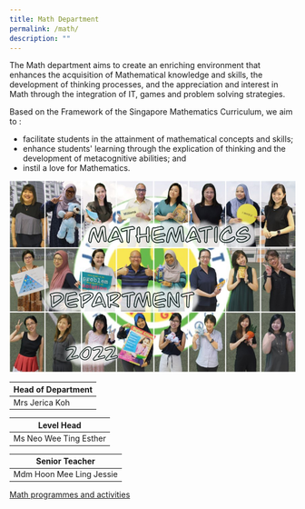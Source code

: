 ```yaml
---
title: Math Department
permalink: /math/
description: ""
---
```

The Math department aims to create an enriching environment that enhances the acquisition of Mathematical knowledge and skills, the development of thinking processes, and the appreciation and interest in Math through the integration of IT, games and problem solving strategies.

  

Based on the Framework of the Singapore Mathematics Curriculum, we aim to :

*   facilitate students in the attainment of mathematical concepts and skills;
*   enhance students' learning through the explication of thinking and the development of metacognitive abilities; and
*   instil a love for Mathematics.

![Math](/images/Math2022.jpg)

| Head of Department |
| --- |
| Mrs Jerica Koh |<br>
  

| Level Head |
| --- |
| Ms Neo Wee Ting Esther |<br>


| Senior Teacher |
| --- |
| Mdm Hoon Mee Ling Jessie

[Math programmes and activities](/Mathprogram)